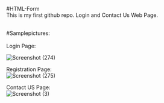 #HTML-Form
<br>
This is my first github repo. Login and Contact Us Web Page. <br/>

<br>
#Samplepictures:<br/>
<br>
Login Page: <br/>

![Screenshot (274)](https://github.com/abhishekraicgc/HTML-Form/assets/113430920/7cc788c1-8b2a-4679-bca3-49a59a147ed4) <br/>

Registration Page: <br/>
![Screenshot (275)](https://github.com/abhishekraicgc/HTML-Form/assets/113430920/c7d98a9e-d640-45ee-be61-02a950debf93) <br/>

Contact US Page: <br/>
![Screenshot (3)](https://github.com/abhishekraicgc/HTML-Form/assets/113430920/98ce101d-28c0-415c-8dbd-b76b0337ba3a) <br/>

